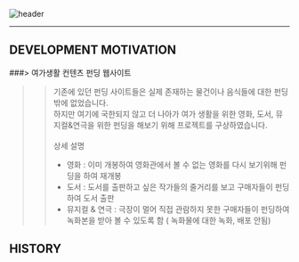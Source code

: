 ![header](https://capsule-render.vercel.app/api?type=venom&color=auto&height=300&section=header&text=funrest%20project&fontSize=90) <hr>

DEVELOPMENT MOTIVATION
---
###> 여가생활 컨텐츠 펀딩 웹사이트
> > 기존에 있던 펀딩 사이트들은 실제 존재하는 물건이나 음식들에 대한 펀딩밖에 없었습니다.<br>
하지만 여기에 국한되지 않고 더 나아가 여가 생활을 위한 영화, 도서, 뮤지컬&연극을 위한 펀딩을 해보기 위해 프로젝트를 구상하였습니다. <br><br>
> 상세 설명 <br>
> > - 영화 : 이미 개봉하여 영화관에서 볼 수 없는 영화를 다시 보기위해 펀딩을 하여 재개봉<br>
> > - 도서 : 도서를 출판하고 싶은 작가들의 줄거리를 보고 구매자들이 펀딩하여 도서 출판<br>
> > - 뮤지컬 & 연극 : 극장이 멀어 직접 관람하지 못한 구매자들이 펀딩하여 녹화본을 받아 볼 수 있도록 함 ( 녹화물에 대한 녹화, 배포 안됨)<br>

HISTORY
---


